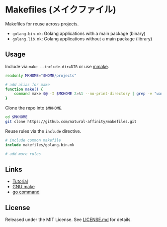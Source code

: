 # Makefiles (メイクファイル)

Makefiles for reuse across projects.

* `golang.bin.mk`: Golang applications with a main package (binary)
* `golang.lib.mk`: Golang applications without a main package (library)

## Usage
Include via `make --include-dir=DIR` or use [mmake](https://github.com/tj/mmake).

```bash
readonly MKHOME="$HOME/projects"

# add alias for make 
function make() {
    command make $@ -I $MKHOME 2>&1 --no-print-directory | grep -v "warning"
}
```

Clone the repo into `$MKHOME`.
```bash
cd $MKHOME
git clone https://github.com/natural-affinity/makefiles.git
```

Reuse rules via the `include` directive.

```Makefile
# include common makefile
include makefiles/golang.bin.mk

# add more rules
```

## Links
* [Tutorial](http://makefiletutorial.com/)
* [GNU make](https://www.gnu.org/software/make/manual/make.html)
* [go command](https://golang.org/cmd/go/)

## License
Released under the MIT License. See [LICENSE.md](./LICENSE.md) for details.
